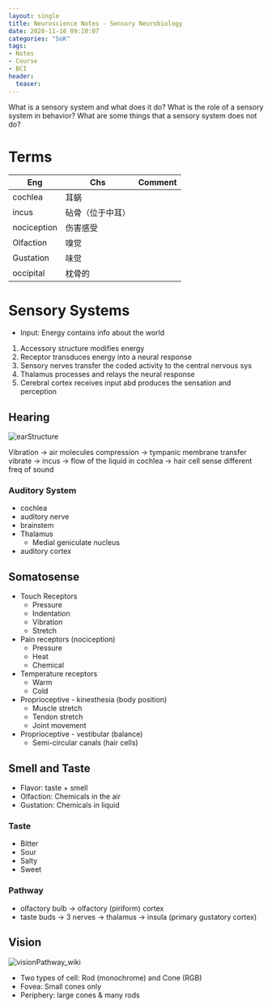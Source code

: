 ```yaml
---
layout: single
title: Neuroscience Notes - Sensory Neurobiology
date: 2020-11-16 09:10:07
categories: "SoK"
tags:
- Notes
- Course
- BCI
header:
  teaser: 
---
```


What is a sensory system and what does it do? What is the role of a sensory system in behavior? What are some things that a sensory system does not do?

# Terms

| Eng         | Chs              | Comment |
| ----------- | ---------------- | ------- |
| cochlea     | 耳蜗             |         |
| incus       | 砧骨（位于中耳） |         |
| nociception | 伤害感受         |         |
| Olfaction   | 嗅觉             |         |
| Gustation   | 味觉             |         |
| occipital   | 枕骨的           |         |

# Sensory Systems

- Input: Energy contains info about the world
1. Accessory structure modifies energy
2. Receptor transduces energy into a neural response
3. Sensory nerves transfer the coded activity to the central nervous sys
4. Thalamus processes and relays the neural response
5. Cerebral cortex receives input abd produces the sensation and perception

## Hearing

![earStructure](https://st4.depositphotos.com/16959514/26971/v/1600/depositphotos_269713596-stock-illustration-human-ear-anatomy-ears-inner.jpg)

Vibration -> air molecules compression -> tympanic membrane transfer vibrate -> incus -> flow of the liquid in cochlea -> hair cell sense different freq of sound

### Auditory System

- cochlea
- auditory nerve
- brainstem
- Thalamus
  - Medial geniculate nucleus
- auditory cortex

## Somatosense

- Touch Receptors
  - Pressure
  - Indentation
  - Vibration
  - Stretch
- Pain receptors (nociception)
  - Pressure
  - Heat
  - Chemical
- Temperature receptors
  - Warm
  - Cold
- Proprioceptive - kinesthesia (body position)
  - Muscle stretch
  - Tendon stretch
  - Joint movement
- Proprioceptive - vestibular (balance)
  - Semi-circular canals (hair cells)

## Smell and Taste

- Flavor: taste + smell
- Olfaction: Chemicals in the air
- Gustation: Chemicals in liquid

### Taste

- Bitter
- Sour
- Salty
- Sweet

### Pathway

- olfactory bulb -> olfactory (piriform) cortex 
- taste buds -> 3 nerves -> thalamus -> insula (primary gustatory cortex)

## Vision

![visionPathway_wiki](https://upload.wikimedia.org/wikipedia/commons/thumb/b/bf/Human_visual_pathway.svg/1200px-Human_visual_pathway.svg.png)

- Two types of cell: Rod (monochrome) and Cone (RGB)
- Fovea: Small cones only
- Periphery: large cones & many rods